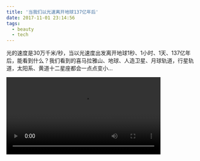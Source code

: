 ```yaml
---
title: '当我们以光速离开地球137亿年后'
date: 2017-11-01 23:14:56
tags:
  - beauty
  - tech
---
```

光的速度是30万千米/秒，当以光速度出发离开地球1秒、1小时、1天、137亿年后，能看到什么？我们看到的喜马拉雅山、地球、人造卫星、月球轨道，行星轨道，太阳系、黄道十二星座都会一点点变小…
<!-- more -->

<video controls="controls" src="http://gslb.miaopai.com/stream/DHIi2frkLbw24iQgvOEZwDNYNPHUJtA9U0nVnA__.mp4?ssig=bd418a7c4b97be888f24348222713124&time_stamp=1509467046192&cookie_id=&vend=1&os=1&partner=1&platform=2&cookie_id=&refer=miaopai&scid=DHIi2frkLbw24iQgvOEZwDNYNPHUJtA9U0nVnA__" width="80%"></video>
